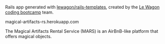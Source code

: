 Rails app generated with [lewagon/rails-templates](https://github.com/lewagon/rails-templates), created by the [Le Wagon coding bootcamp](https://www.lewagon.com) team.

magical-artifacts-rs.herokuapp.com

The Magical Artifacts Rental Service (MARS) is an AirBnB-like platform that offers magical objects.

